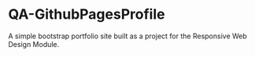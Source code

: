 # QA-GithubPagesProfile
A simple bootstrap portfolio site built as a project for the Responsive Web Design Module.
